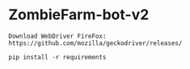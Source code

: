 # ZombieFarm-bot-v2

```
Download WebDriver FireFox:
https://github.com/mozilla/geckodriver/releases/
```
```
pip install -r requirements
```